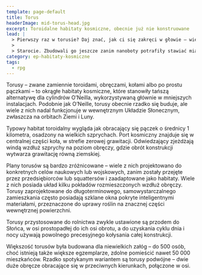 ```yaml
---
template: page-default
title: Torus
headerImage: mid-torus-head.jpg
excerpt: Toroidalne habitaty kosmiczne, obecnie już nie konstruowane
lead: |
  > Pierwszy raz w torusie? Daj znać, jak ci się zakręci w głowie – większości się kręci. Niby wygląda jak pączek z oknami, ale jak staniesz przy wewnętrznej ścianie i spojrzysz wzdłuż obręczy… to jakbyś patrzył w krzywe niebo, które cię otacza.
  >
  > Starocie. Zbudowali go jeszcze zanim nanoboty potrafiły stawiać miasta. Grawitacja działa tylko na obręczy, port jest w osi, a jeśli jedziesz windą z 0 g na pełne 1 g, to czujesz każdy centymetr. Ale rośliny rosną, panele się świecą, a komercyjna strefa żyje jak przed Upadkiem.
category: ep-habitaty-kosmiczne
tags: 
  - rpg
---
```

Torusy – zwane zamiennie toroidami, obręczami, kołami albo po prostu pączkami – to okrągłe habitaty kosmiczne, które stanowiły tańszą alternatywę dla cylindrów O’Neilla, wykorzystywaną głównie w mniejszych instalacjach. Podobnie jak O’Neille, torusy obecnie rzadko się buduje, ale wiele z nich nadal funkcjonuje w wewnętrznym Układzie Słonecznym, zwłaszcza na orbitach Ziemi i Luny.

Typowy habitat toroidalny wygląda jak obracający się pączek o średnicy 1 kilometra, osadzony na wielkich szprychach. Port kosmiczny znajduje się w centralnej części koła, w strefie zerowej grawitacji. Odwiedzający zjeżdżają windą wzdłuż szprychy na poziom obręczy, gdzie obrót konstrukcji wytwarza grawitację równą ziemskiej.

Plany torusów są bardzo zróżnicowane – wiele z nich projektowano do konkretnych celów naukowych lub wojskowych, zanim zostały przejęte przez przedsiębiorców lub squattersów i zaadaptowane jako habitaty. Wiele z nich posiada układ kilku pokładów rozmieszczonych wzdłuż obręczy. Torusy zaprojektowane do długoterminowego, samowystarczalnego zamieszkania często posiadają szklane okna pokryte inteligentnymi materiałami, przeznaczone do uprawy roślin na znacznej części wewnętrznej powierzchni.

Torusy przystosowane do rolnictwa zwykle ustawione są przodem do Słońca, w osi prostopadłej do ich osi obrotu, a do uzyskania cyklu dnia i nocy używają powolnego precesyjnego kołysania całej konstrukcji.

Większość torusów była budowana dla niewielkich załóg – do 500 osób, choć istnieją także większe egzemplarze, zdolne pomieścić nawet 50 000 mieszkańców. Rzadko spotykanym wariantem są torusy podwójne – dwie duże obręcze obracające się w przeciwnych kierunkach, połączone w osi.

